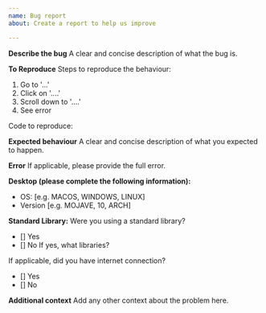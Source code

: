 ```yaml
---
name: Bug report
about: Create a report to help us improve

---
```


**Describe the bug**
A clear and concise description of what the bug is.

**To Reproduce**
Steps to reproduce the behaviour:
1. Go to '...'
2. Click on '....'
3. Scroll down to '....'
4. See error

Code to reproduce:


**Expected behaviour**
A clear and concise description of what you expected to happen.

**Error**
If applicable, please provide the full error.

**Desktop (please complete the following information):**
 - OS: [e.g. MACOS, WINDOWS, LINUX]
 - Version [e.g. MOJAVE, 10, ARCH]

**Standard Library:**
Were you using a standard library?
 - [] Yes
 - [] No
If yes, what libraries?


If applicable, did you have internet connection?
 - [] Yes
 - [] No

**Additional context**
Add any other context about the problem here.